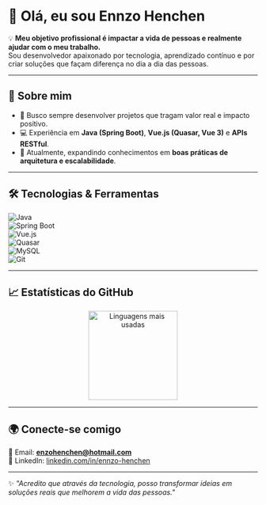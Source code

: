# 👋 Olá, eu sou Ennzo Henchen  

💡 **Meu objetivo profissional é impactar a vida de pessoas e realmente ajudar com o meu trabalho.**  
Sou desenvolvedor apaixonado por tecnologia, aprendizado contínuo e por criar soluções que façam diferença no dia a dia das pessoas.  

---

## 🚀 Sobre mim
- 🎯 Busco sempre desenvolver projetos que tragam valor real e impacto positivo.  
- 💻 Experiência em **Java (Spring Boot)**, **Vue.js (Quasar, Vue 3)** e **APIs RESTful**.    
- 🌱 Atualmente, expandindo conhecimentos em **boas práticas de arquitetura e escalabilidade**.  

---

## 🛠️ Tecnologias & Ferramentas  

![Java](https://img.shields.io/badge/Java-ED8B00?style=for-the-badge&logo=java&logoColor=white)  
![Spring Boot](https://img.shields.io/badge/Spring%20Boot-6DB33F?style=for-the-badge&logo=springboot&logoColor=white)  
![Vue.js](https://img.shields.io/badge/Vue.js-35495E?style=for-the-badge&logo=vuedotjs&logoColor=4FC08D)  
![Quasar](https://img.shields.io/badge/Quasar-1976D2?style=for-the-badge&logo=quasar&logoColor=white)  
![MySQL](https://img.shields.io/badge/MySQL-005C84?style=for-the-badge&logo=mysql&logoColor=white)  
![Git](https://img.shields.io/badge/Git-F05032?style=for-the-badge&logo=git&logoColor=white)  

---

## 📈 Estatísticas do GitHub  

<p align="center">
  <img height="180em" src="github-readme-git-186505-ennzo-gabriel-henchen-rabelos-projects.vercel.app/api/top-langs/?username=EnnzoHenchen&layout=compact&langs_count=8&theme=radical&cache_buster=123" alt="Linguagens mais usadas" />
</p>

---

## 🌍 Conecte-se comigo
📧 Email: **enzohenchen@hotmail.com**  
💼 LinkedIn: [linkedin.com/in/ennzo-henchen](https://www.linkedin.com/in/ennzo-henchen-511854224)  

---

✨ _"Acredito que através da tecnologia, posso transformar ideias em soluções reais que melhorem a vida das pessoas."_  

